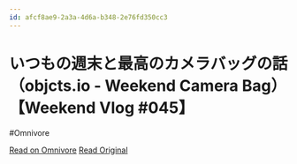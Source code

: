 ```yaml
---
id: afcf8ae9-2a3a-4d6a-b348-2e76fd350cc3
---
```


# いつもの週末と最高のカメラバッグの話（objcts.io - Weekend Camera Bag）【Weekend Vlog #045】
#Omnivore

[Read on Omnivore](https://omnivore.app/me/https-m-youtube-com-watch-feature-youtu-be-si-yy-04-bq-3-s-co-j--190f556c40b)
[Read Original](https://m.youtube.com/watch?feature=youtu.be&si=Yy04Bq3SCoJ7rZji&v=Tatcx0RyhcU)

